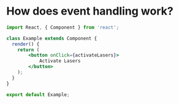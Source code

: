 # How does event handling work? 


```jsx
import React, { Component } from 'react';

class Example extends Component {
  render() {
    return (
        <button onClick={activateLasers}>
            Activate Lasers
        </button>
    );
  }
}

export default Example;
```